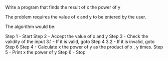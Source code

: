  Write a program that finds the result of x the power of y 

 The problem requires the value of x and y to be entered by the user.

 The algorithm would be:

Step 1 - Start 
Step 2 - Accept the value of x and y 
Step 3 - Check the validity of the input
    3.1 - If it is valid, goto Step 4
    3.2 - If it is invalid, goto Step 6
Step 4 - Calculate x the power of y as the product of x , y times.
Step 5 - Print x the power of y 
Step 6 - Stop
